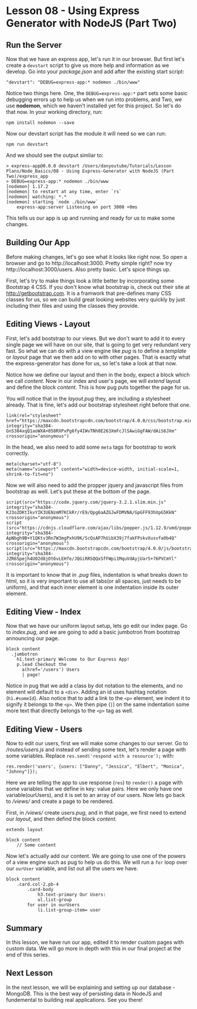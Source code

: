 # Lesson 08 - Using Express Generator with NodeJS (Part Two)

## Run the Server

Now that we have an express app, let's run it in our browser. But first let's create a `devstart` script to give us more help and information as we develop. Go into your *package.json* and add after the existing start script: 
```
"devstart": "DEBUG=express-app:* nodemon ./bin/www"
```

Notice two things here. One, the `DEBUG=express-app:*` part sets some basic debugging errors up to help us when we run into problems, and Two, we use **nodemon**, which we haven't installed yet for this project. So let's do that now. In your working directory, run:
```
npm install nodemon --save
```

Now our devstart script has the module it will need so we can run:
```
npm run devstart
```
And we should see the output simliar to:
```
> express-app@0.0.0 devstart /Users/danyoutube/Tutorials/Lesson Plans/Node_Basics/08 - Using Express-Generator with NodeJS (Part Two)/express_app
> DEBUG=express-app:* nodemon ./bin/www
[nodemon] 1.17.2
[nodemon] to restart at any time, enter `rs`
[nodemon] watching: *.*
[nodemon] starting `node ./bin/www`
    express-app:server Listening on port 3000 +0ms
```

This tells us our app is up and running and ready for us to make some changes. 

## Building Our App

Before making changes, let's go see what it looks like right now. So open a browser and go to http://localhost:3000. Pretty simple right? now try http://localhost:3000/users. Also pretty basic. Let's spice things up. 

First, let's try to make things look a little better by incorporating some Bootstrap 4 CSS. If you don't know what bootstrap is, check out their site at http://getbootstrap.com. It is a framwork that pre-defines many CSS classes for us, so we can build great looking websites very quickly by just including their files and using the classes they provide.

## Editing Views - Layout

First, let's add bootstrap to our views. But we don't want to add it to every single page we will have on our site, that is going to get very redundant very fast. So what we can do with a view engine like *pug* is to define a *template* or *layout* page that we then add on to with other pages. That is exactly what the express-generator has done for us, so let's take a look at that now.

Notice how we define our layout and then in the body, expect a block which we call *content*. Now in our index and user's page, we will *extend* layout and define the block *content*. This is how pug puts together the page for us.

You will notice that in the *layout.pug* they, are including a stylesheet already. That is fine, let's add our bootstrap stylesheet right before that one.
```
link(rel="stylesheet" href="https://maxcdn.bootstrapcdn.com/bootstrap/4.0.0/css/bootstrap.min.css" integrity="sha384-Gn5384xqQ1aoWXA+058RXPxPg6fy4IWvTNh0E263XmFcJlSAwiGgFAW/dAiS6JXm" crossorigin="anonymous")
```

In the head, we also need to add some `meta` tags for bootstrap to work correctly. 
```
meta(charset="utf-8")
meta(name="viewport" content="width=device-width, initial-scale=1, shrink-to-fit=no")
```

Now we will also need to add the propper jquery and javascript files from bootstrap as well. Let's put these at the bottom of the page. 
```
script(src="https://code.jquery.com/jquery-3.2.1.slim.min.js" integrity="sha384-KJ3o2DKtIkvYIK3UENzmM7KCkRr/rE9/Qpg6aAZGJwFDMVNA/GpGFF93hXpG5KkN" crossorigin="anonymous")
script (src="https://cdnjs.cloudflare.com/ajax/libs/popper.js/1.12.9/umd/popper.min.js" integrity="sha384-ApNbgh9B+Y1QKtv3Rn7W3mgPxhU9K/ScQsAP7hUibX39j7fakFPskvXusvfa0b4Q" crossorigin="anonymous")
script(src="https://maxcdn.bootstrapcdn.com/bootstrap/4.0.0/js/bootstrap.min.js" integrity="sha384-JZR6Spejh4U02d8jOt6vLEHfe/JQGiRRSQQxSfFWpi1MquVdAyjUar5+76PVCmYl" crossorigin="anonymous")
```

It is important to know that in *.pug* files, indentation is what breaks down to html, so it is very important to use all tabs(or all spaces, just needs to be uniform), and that each inner element is one indentation inside its outer element.

## Editing View - Index

Now that we have our uniform layout setup, lets go edit our index page. Go to *index.pug*, and we are going to add a basic jumbotron from bootstrap announcing our page.
```
block content
  .jumbotron
    h1.text-primary Welcome to Our Express App!
    p.lead Checkout the 
      a(href='/users') Users 
      | page!
```

Notice in pug that we add a class by dot notation to the elements, and no element will default to a `<div>`. Adding an id uses hashtag notation (`h1.#someId`). Also notice that to add a link to the `<p>` element, we indent it to signify it belongs to the `<p>`. We then pipe (`|`) on the same indentation some more text that directly belongs to the `<p>` tag as well.

## Editing View - Users

Now to edit our users, first we will make some changes to our server. Go to */routes/users.js* and instead of sending some text, let's render a page with some variables. Replace `res.send('respond with a resource');` with:
```
res.render('users', {users: ["Danny", "Jessica", "Elbert", "Monica", "Johnny"]});
```

Here we are telling the app to use response (`res`) to `render()` a page with some variables that we define in key: value pairs. Here we only have one variable(ourUsers), and it is set to an array of our users. Now lets go back to */views/* and create a page to be rendered. 

First, in */views/* create *users.pug*, and in that page, we first need to extend our *layout*, and then defind the block *content*. 
```
extends layout

block content
    // Some content
```

Now let's actually add our content. We are going to use one of the powers of a view engine such as pug to help us do this. We will run a `for` loop over our `ourUser` variable, and list out all the users we have.
```
block content
    .card.col-2.pb-4
        .card-body
            h3.text-primary Our Users:
            ul.list-group
        for user in ourUsers
            li.list-group-item= user
```

## Summary

In this lesson, we have run our app, edited it to render custom pages with custom data. We will go more in depth with this in our final project at the end of this series. 


## Next Lesson

In the next lesson, we will be explaining and setting up our database - MongoDB. This is the best way of persisting data in NodeJS and fundemental to building real applications. See you there!